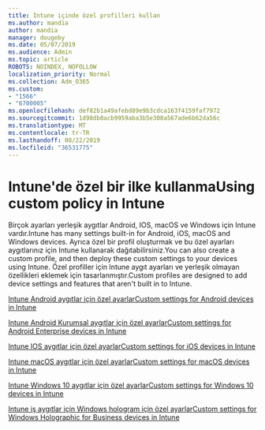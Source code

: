```yaml
---
title: Intune içinde özel profilleri kullan
ms.author: mandia
author: mandia
manager: dougeby
ms.date: 05/07/2019
ms.audience: Admin
ms.topic: article
ROBOTS: NOINDEX, NOFOLLOW
localization_priority: Normal
ms.collection: Adm_O365
ms.custom:
- "1566"
- "6700005"
ms.openlocfilehash: def82b1a49afebd89e9b3cdca163f4159faf7972
ms.sourcegitcommit: 1d98db8acb9959aba3b5e308a567ade6b62da56c
ms.translationtype: MT
ms.contentlocale: tr-TR
ms.lasthandoff: 08/22/2019
ms.locfileid: "36531775"
---
```

# <a name="using-custom-policy-in-intune"></a><span data-ttu-id="5b878-102">Intune'de özel bir ilke kullanma</span><span class="sxs-lookup"><span data-stu-id="5b878-102">Using custom policy in Intune</span></span>

<span data-ttu-id="5b878-103">Birçok ayarları yerleşik aygıtlar Android, IOS, macOS ve Windows için Intune vardır.</span><span class="sxs-lookup"><span data-stu-id="5b878-103">Intune has many settings built-in for Android, iOS, macOS and Windows devices.</span></span> <span data-ttu-id="5b878-104">Ayrıca özel bir profil oluşturmak ve bu özel ayarları aygıtlarınız için Intune kullanarak dağıtabilirsiniz.</span><span class="sxs-lookup"><span data-stu-id="5b878-104">You can also create a custom profile, and then deploy these custom settings to your devices using Intune.</span></span> <span data-ttu-id="5b878-105">Özel profiller için Intune aygıt ayarları ve yerleşik olmayan özellikleri eklemek için tasarlanmıştır.</span><span class="sxs-lookup"><span data-stu-id="5b878-105">Custom profiles are designed to add device settings and features that aren't built in to Intune.</span></span>

[<span data-ttu-id="5b878-106">Intune Android aygıtlar için özel ayarlar</span><span class="sxs-lookup"><span data-stu-id="5b878-106">Custom settings for Android devices in Intune</span></span>](https://docs.microsoft.com/intune/custom-settings-android)

[<span data-ttu-id="5b878-107">Intune Android Kurumsal aygıtlar için özel ayarlar</span><span class="sxs-lookup"><span data-stu-id="5b878-107">Custom settings for Android Enterprise devices in Intune</span></span>](https://docs.microsoft.com/intune/custom-settings-android-for-work)

[<span data-ttu-id="5b878-108">Intune IOS aygıtlar için özel ayarlar</span><span class="sxs-lookup"><span data-stu-id="5b878-108">Custom settings for iOS devices in Intune</span></span>](https://docs.microsoft.com/intune/custom-settings-ios)

[<span data-ttu-id="5b878-109">Intune macOS aygıtlar için özel ayarlar</span><span class="sxs-lookup"><span data-stu-id="5b878-109">Custom settings for macOS devices in Intune</span></span>](https://docs.microsoft.com/intune/custom-settings-macos)

[<span data-ttu-id="5b878-110">Intune Windows 10 aygıtlar için özel ayarlar</span><span class="sxs-lookup"><span data-stu-id="5b878-110">Custom settings for Windows 10 devices in Intune</span></span>](https://docs.microsoft.com/intune/custom-settings-windows-10)

[<span data-ttu-id="5b878-111">Intune iş aygıtlar için Windows hologram için özel ayarlar</span><span class="sxs-lookup"><span data-stu-id="5b878-111">Custom settings for Windows Holographic for Business devices in Intune</span></span>](https://docs.microsoft.com/intune/custom-settings-windows-holographic)